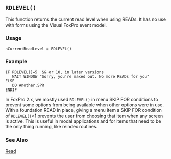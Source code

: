 ## `RDLEVEL()`

This function returns the current read level when using READs. It has no use with forms using the Visual FoxPro event model.

### Usage

```foxpro
nCurrentReadLevel = RDLEVEL()
```
### Example

```foxpro
IF RDLEVEL()=5  && or 10, in later versions
   WAIT WINDOW "Sorry, you're maxed out. No more READs for you"
ELSE
   DO Another.SPR
ENDIF
```

In FoxPro 2.x, we mostly used `RDLEVEL()` in menu SKIP FOR conditions to prevent some options from being available when other options were in use. With a foundation READ in place, giving a menu item a SKIP FOR condition of `RDLEVEL()`&gt;1 prevents the user from choosing that item when any screen is active. This is useful in modal applications and for items that need to be the only thing running, like reindex routines.

### See Also

[Read](s4g184.md)